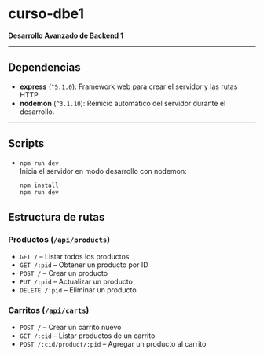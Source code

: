 # curso-dbe1

**Desarrollo Avanzado de Backend 1**

---

## Dependencias

- **express** (`^5.1.0`): Framework web para crear el servidor y las rutas HTTP.  
- **nodemon** (`^3.1.10`): Reinicio automático del servidor durante el desarrollo.

---

## Scripts

- `npm run dev`  
  Inicia el servidor en modo desarrollo con nodemon:
  ```bash
  npm install
  npm run dev

## Estructura de rutas

### Productos (`/api/products`)

- `GET /` – Listar todos los productos  
- `GET /:pid` – Obtener un producto por ID  
- `POST /` – Crear un producto  
- `PUT /:pid` – Actualizar un producto  
- `DELETE /:pid` – Eliminar un producto  

### Carritos (`/api/carts`)

- `POST /` – Crear un carrito nuevo  
- `GET /:cid` – Listar productos de un carrito  
- `POST /:cid/product/:pid` – Agregar un producto al carrito  
